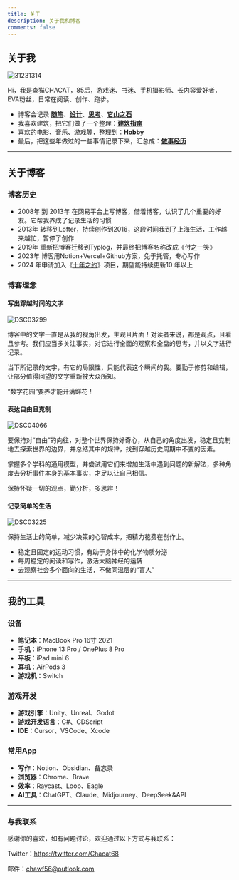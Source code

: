 ```yaml
---
title: 关于
description: 关于我和博客
comments: false
---
```


## 关于我

![31231314](https://blog-1259751088.cos.ap-shanghai.myqcloud.com/uPic/31231314.png)

Hi，我是查猫CHACAT，85后，游戏迷、书迷、手机摄影师、长内容爱好者，EVA粉丝，日常在阅读、创作、跑步。

- 博客会记录 [**随笔**](https://blog.chawfoo.com/categories/%E9%9A%8F%E7%AC%94)、[**设计**](https://blog.chawfoo.com/categories/%E8%AE%BE%E8%AE%A1)、[**思考**](https://blog.chawfoo.com/categories/%E6%80%9D%E8%80%83)、[**它山之石**](https://blog.chawfoo.com/categories/%E5%AE%83%E5%B1%B1%E4%B9%8B%E7%9F%B3)
- 我喜欢建筑，把它们做了一个整理：[**建筑指南**](https://arch.chawfoo.com/)
- 喜欢的电影、音乐、游戏等，整理到：[**Hobby**](https://neodb.social/users/Charliefoo/)
- 最后，把这些年做过的一些事情记录下来，汇总成：[**做事经历**](https://www.chawfoo.com/workart)

---

## 关于博客

### 博客历史

- 2008年 到 2013年 在网易平台上写博客，借着博客，认识了几个重要的好友。它帮我养成了记录生活的习惯
- 2013年 转移到Lofter，持续创作到2016，这段时间我到了上海生活，工作越来越忙，暂停了创作
- 2019年 重新把博客迁移到Typlog，并最终把博客名称改成《付之一笑》
- 2023年 博客用Notion+Vercel+Github方案，免于托管，专心写作
- 2024 年申请加入《[十年之约](https://foreverblog.cn/)》项目，期望能持续更新10 年以上

### 博客理念

#### 写出穿越时间的文字

![DSC03299](https://blog-1259751088.cos.ap-shanghai.myqcloud.com/uPic/DSC03299.jpg)

博客中的文字一直是从我的视角出发，主观且片面！对读者来说，都是观点，且看且参考。我们应当多关注事实，对它进行全面的观察和全盘的思考，并以文字进行记录。

当下所记录的文字，有它的局限性，只能代表这个瞬间的我。要勤于修剪和编辑，让部分值得回望的文字重新被大众所知。

“数字花园”要养才能开满鲜花！


#### 表达自由且克制

![DSC04066](https://blog-1259751088.cos.ap-shanghai.myqcloud.com/uPic/DSC04066.jpg)

要保持对“自由”的向往，对整个世界保持好奇心，从自己的角度出发，稳定且克制地去探索世界的边界，并总结其中的规律，找到穿越历史周期中不变的因素。

掌握多个学科的通用模型，并尝试用它们来增加生活中遇到问题的新解法，多种角度去分析事件本身的基本事实，才足以让自己相信。

保持怀疑一切的观点，勤分析，多思辨！

#### 记录简单的生活

![DSC03225](https://blog-1259751088.cos.ap-shanghai.myqcloud.com/uPic/DSC03225.jpg)

保持生活上的简单，减少决策的心智成本，把精力花费在创作上。

- 稳定且固定的运动习惯，有助于身体中的化学物质分泌
- 每周稳定的阅读和写作，激活大脑神经的运转
- 去观察社会多个面向的生活，不做同温层的“盲人”

---

## 我的工具

### 设备

- **笔记本**：MacBook Pro 16寸 2021
- **手机**：iPhone 13 Pro / OnePlus 8 Pro
- **平板**：iPad mini 6
- **耳机**：AirPods 3
- **游戏机**：Switch

### 游戏开发

- **游戏引擎**：Unity、Unreal、Godot
- **游戏开发语言**：C#、GDScript
- **IDE**：Cursor、VSCode、Xcode

### 常用App

- **写作**：Notion、Obsidian、备忘录
- **浏览器**：Chrome、Brave
- **效率**：Raycast、Loop、Eagle
- **AI工具**：ChatGPT、Claude、Midjourney、DeepSeek&API

---

### 与我联系

感谢你的喜欢，如有问题讨论，欢迎通过以下方式与我联系：

Twitter：https://twitter.com/Chacat68

邮件：[chawf56@outlook.com](mailto:chawf56@outlook.com)
